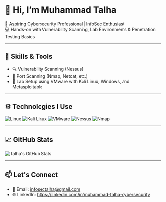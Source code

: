 # 👋 Hi, I’m Muhammad Talha

🔐 Aspiring Cybersecurity Professional | InfoSec Enthusiast  
💻 Hands-on with Vulnerability Scanning, Lab Environments & Penetration Testing Basics

---

## 🧠 Skills & Tools
- 🔍 Vulnerability Scanning (Nessus)
- 📡 Port Scanning (Nmap, Netcat, etc.)
- 🧪 Lab Setup using VMware with Kali Linux, Windows, and Metasploitable

---

## ⚙️ Technologies I Use
![Linux](https://img.shields.io/badge/-Linux-black?style=flat-square&logo=linux)
![Kali Linux](https://img.shields.io/badge/-Kali%20Linux-blue?style=flat-square&logo=kalilinux)
![VMware](https://img.shields.io/badge/-VMware-orange?style=flat-square&logo=vmware)
![Nessus](https://img.shields.io/badge/-Nessus-informational?style=flat-square&logo=tenable)
![Nmap](https://img.shields.io/badge/-Nmap-red?style=flat-square&logo=nmap)

---

## 📈 GitHub Stats
![Talha's GitHub Stats](https://github-readme-stats.vercel.app/api?username=infosectalha&show_icons=true&theme=tokyonight)

---

## 📫 Let's Connect
- 📧 Email: infosectalha@gmail.com
- 🌐 LinkedIn: https://linkedin.com/in/muhammad-talha-cybersecurity
